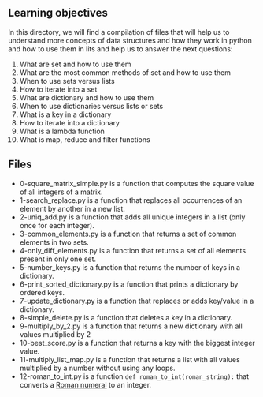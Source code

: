## Learning objectives

In this directory, we will find a compilation of files that will help us to understand more concepts of data structures and how they work in python and how to use them in lits and help us to answer the next questions:

 1.   What are set and how to use them
 2.   What are the most common methods of set and how to use them
 3.   When to use sets versus lists
 4.   How to iterate into a set
 5.   What are dictionary and how to use them
 6.   When to use dictionaries versus lists or sets
 7.   What is a key in a dictionary
 8.   How to iterate into a dictionary
 9.   What is a lambda function
 10. What is map, reduce and filter functions 
## Files

 - 0-square_matrix_simple.py is a function that computes the square value of all integers of a matrix.
 - 1-search_replace.py is a function that replaces all occurrences of an element by another in a new list.
 - 2-uniq_add.py is a function that adds all unique integers in a list (only once for each integer).
 - 3-common_elements.py is a function that returns a set of common elements in two sets.
 - 4-only_diff_elements.py is a function that returns a set of all elements present in only one set.
 - 5-number_keys.py is a function that returns the number of keys in a dictionary.
 - 6-print_sorted_dictionary.py is a function that prints a dictionary by ordered keys.
 - 7-update_dictionary.py is a function that replaces or adds key/value in a dictionary.
 - 8-simple_delete.py is a function that deletes a key in a dictionary.
 - 9-multiply_by_2.py is a function that returns a new dictionary with all values multiplied by 2
 - 10-best_score.py is a function that returns a key with the biggest integer value.
 - 11-multiply_list_map.py is a function that returns a list with all values multiplied by a number without using any loops.
 - 12-roman_to_int.py is a function `def roman_to_int(roman_string):` that converts a [Roman numeral](https://intranet.hbtn.io/rltoken/g7UKrGGWwbRJRkdB3tFThg "Roman numeral") to an integer.